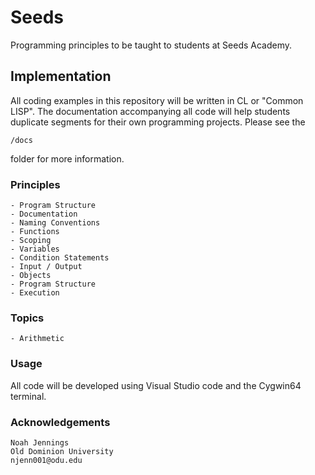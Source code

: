 # Seeds 

Programming principles to be taught to students at Seeds Academy.

## Implementation 

All coding examples in this repository will be written in CL or "Common LISP". The documentation accompanying all code will help students duplicate segments for their own programming projects. Please see the 

```
/docs
```

folder for more information. 

### Principles 

    - Program Structure 
    - Documentation 
    - Naming Conventions 
    - Functions
    - Scoping
    - Variables 
    - Condition Statements
    - Input / Output 
    - Objects 
    - Program Structure 
    - Execution  

### Topics

    - Arithmetic 

### Usage

All code will be developed using Visual Studio code and the Cygwin64 terminal. 

### Acknowledgements

```
Noah Jennings 
Old Dominion University 
njenn001@odu.edu
```
